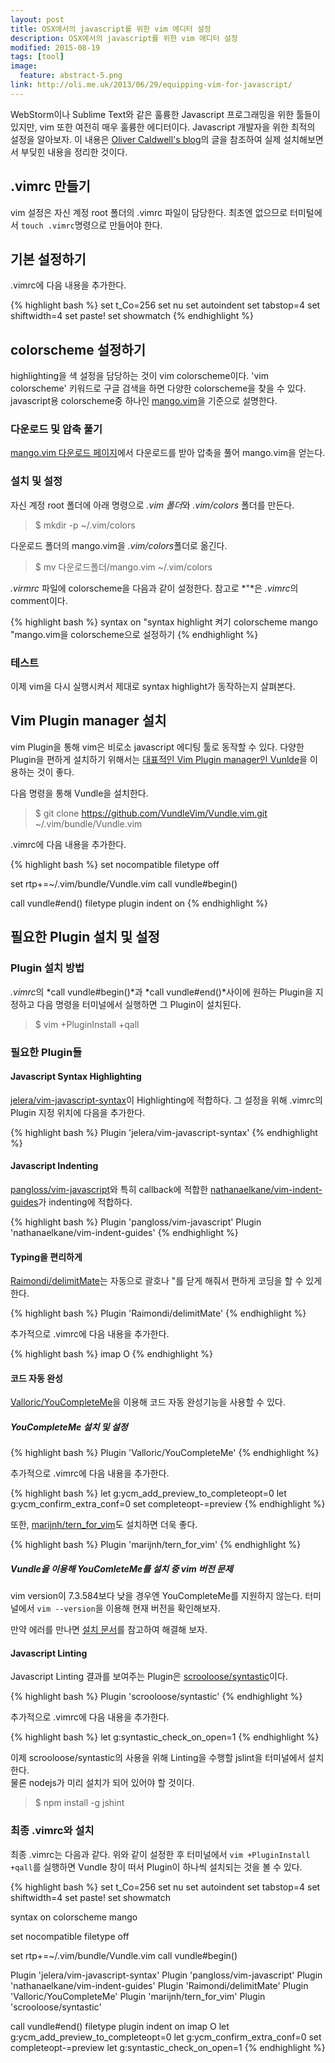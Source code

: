 ```yaml
---
layout: post
title: OSX에서의 javascript를 위한 vim 에디터 설정
description: OSX에서의 javascript를 위한 vim 에디터 설정
modified: 2015-08-19
tags: [tool]
image:
  feature: abstract-5.png
link: http://oli.me.uk/2013/06/29/equipping-vim-for-javascript/
---
```


WebStorm이나 Sublime Text와 같은 훌륭한 Javascript 프로그래밍을 위한 툴들이 있지만, vim 또한 여전히 매우 훌륭한 에디터이다. Javascript 개발자을 위한 최적의 설정을 알아보자. 이 내용은 [Oliver Caldwell's blog](http://oli.me.uk/2013/06/29/equipping-vim-for-javascript/)의 글을 참조하여 실제 설치해보면서 부딪힌 내용을 정리한 것이다. 

## .vimrc 만들기

vim 설정은 자신 계정 root 폴더의 .vimrc 파일이 담당한다. 최초엔 없으므로 터미털에서 `touch .vimrc`명령으로 만들어야 한다.

## 기본 설정하기 

.vimrc에 다음 내용을 추가한다.  

{% highlight bash %}
set t_Co=256
set nu
set autoindent
set tabstop=4
set shiftwidth=4
set paste!
set showmatch
{% endhighlight %}

## colorscheme 설정하기 

highlighting을 색 설정을 담당하는 것이 vim colorscheme이다. 'vim colorscheme' 키워드로 구글 검색을 하면 다양한 colorscheme을 찾을 수 있다. javascript용 colorscheme중 하나인 [mango.vim](http://www.vim.org/scripts/script.php?script_id=3779)을 기준으로 설명한다. 

### 다운로드 및 압축 풀기 

 [mango.vim 다운로드 페이지](http://www.vim.org/scripts/script.php?script_id=3779)에서 다운로드를 받아 압축을 풀어 mango.vim을 얻는다.  

### 설치 및 설정 

자신 계정 root 폴더에 아래 명령으로 *.vim 폴더*와 *.vim/colors* 폴더를 만든다. 

> $ mkdir -p ~/.vim/colors

다운로드 폴더의 mango.vim을 *.vim/colors*폴더로 옮긴다. 

> $ mv 다운로드폴더/mango.vim ~/.vim/colors

*.virmrc* 파일에 colorscheme을 다음과 같이 설정한다. 참고로 *"*은 *.vimrc*의 comment이다.

{% highlight bash %}
syntax on "syntax highlight 켜기
colorscheme mango "mango.vim을 colorscheme으로 설정하기 
{% endhighlight %}

### 테스트

이제 vim을 다시 실행시켜서 제대로 syntax highlight가 동작하는지 살펴본다. 

## Vim Plugin manager 설치

vim Plugin을 통해 vim은 비로소 javascript 에디팅 툴로 동작할 수 있다. 다양한 Plugin을 편하게 설치하기 위해서는 [대표적인 Vim Plugin manager인 Vunlde](https://github.com/VundleVim/Vundle.vim)을 이용하는 것이 좋다. 

다음 명령을 통해 Vundle을 설치한다. 

>  $ git clone https://github.com/VundleVim/Vundle.vim.git ~/.vim/bundle/Vundle.vim 

.vimrc에 다음 내용을 추가한다. 

{% highlight bash %}
set nocompatible
filetype off

set rtp+=~/.vim/bundle/Vundle.vim
call vundle#begin()

call vundle#end()
filetype plugin indent on
{% endhighlight %}

## 필요한 Plugin 설치 및 설정

### Plugin 설치 방법 

*.vimrc*의 *call vundle#begin()*과 *call vundle#end()*사이에 원하는 Plugin을 지정하고 다음 명령을 터미널에서 실행하면 그 Plugin이 설치된다. 

>$ vim +PluginInstall +qall

### 필요한 Plugin들

#### Javascript Syntax Highlighting

[jelera/vim-javascript-syntax](https://github.com/jelera/vim-javascript-syntax)이 Highlighting에 적합하다. 그 설정을 위해 .vimrc의 Plugin 지정 위치에 다음을 추가한다. 

{% highlight bash %}
Plugin 'jelera/vim-javascript-syntax'
{% endhighlight %}

#### Javascript Indenting

[pangloss/vim-javascript](https://github.com/pangloss/vim-javascript)와 특히 callback에 적합한 [nathanaelkane/vim-indent-guides](https://github.com/nathanaelkane/vim-indent-guides)가 indenting에 적합하다.

{% highlight bash %}
Plugin 'pangloss/vim-javascript'
Plugin 'nathanaelkane/vim-indent-guides'
{% endhighlight %}

#### Typing을 편리하게

[Raimondi/delimitMate](https://github.com/Raimondi/delimitMate)는 자동으로 괄호나 "를 닫게 해줘서 편하게 코딩을 할 수 있게 한다. 

{% highlight bash %}
Plugin 'Raimondi/delimitMate'
{% endhighlight %}

추가적으로 .vimrc에 다음 내용을 추가한다. 

{% highlight bash %}
imap <C-c> <CR><Esc>O
{% endhighlight %}

#### 코드 자동 완성 

[Valloric/YouCompleteMe](https://github.com/Valloric/YouCompleteMe)을 이용해 코드 자동 완성기능을 사용할 수 있다. 

##### YouCompleteMe 설치 및 설정

{% highlight bash %}
Plugin 'Valloric/YouCompleteMe'
{% endhighlight %}

추가적으로 .vimrc에 다음 내용을 추가한다. 

{% highlight bash %}
let g:ycm_add_preview_to_completeopt=0
let g:ycm_confirm_extra_conf=0
set completeopt-=preview
{% endhighlight %}

또한, [marijnh/tern_for_vim](https://github.com/marijnh/tern_for_vim)도 설치하면 더욱 좋다. 

{% highlight bash %}
Plugin 'marijnh/tern_for_vim'
{% endhighlight %}

##### Vundle을 이용해 YouComleteMe를 설치 중 vim 버전 문제 

vim version이 7.3.584보다 낮을 경우엔 YouCompleteMe를 지원하지 않는다. 터미널에서 `vim --version`을 이용해 현재 버전을 확인해보자.

만약 에러를 만나면 [설치 문서](https://github.com/Valloric/YouCompleteMe/blob/master/README.md)를 참고하여 해결해 보자. 

#### Javascript Linting

Javascript Linting 결과를 보여주는 Plugin은 [scrooloose/syntastic](https://github.com/scrooloose/syntastic)이다. 

{% highlight bash %}
Plugin 'scrooloose/syntastic'
{% endhighlight %}

추가적으로 .vimrc에 다음 내용을 추가한다. 

{% highlight bash %}
let g:syntastic_check_on_open=1
{% endhighlight %}

이제 scrooloose/syntastic의 사용을 위해 Linting을 수행할 jslint을 터미널에서 설치한다.  
물론 nodejs가 미리 설치가 되어 있어야 할 것이다. 

> $ npm install -g jshint

### 최종 .vimrc와 설치 

최종 .vimrc는 다음과 같다. 위와 같이 설정한 후 터미널에서 `vim +PluginInstall +qall`를 실행하면 Vundle 창이 떠서 Plugin이 하나씩 설치되는 것을 볼 수 있다. 

{% highlight bash %}
set t_Co=256
set nu
set autoindent
set tabstop=4
set shiftwidth=4
set paste!
set showmatch

syntax on
colorscheme mango

set nocompatible
filetype off

set rtp+=~/.vim/bundle/Vundle.vim
call vundle#begin()

Plugin 'jelera/vim-javascript-syntax'
Plugin 'pangloss/vim-javascript'
Plugin 'nathanaelkane/vim-indent-guides'
Plugin 'Raimondi/delimitMate'
Plugin 'Valloric/YouCompleteMe'
Plugin 'marijnh/tern_for_vim'
Plugin 'scrooloose/syntastic'

call vundle#end()
filetype plugin indent on
imap <C-c> <CR><Esc>O
let g:ycm_add_preview_to_completeopt=0
let g:ycm_confirm_extra_conf=0
set completeopt-=preview
let g:syntastic_check_on_open=1
{% endhighlight %}





